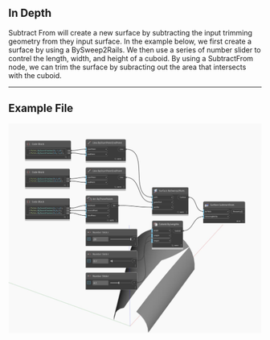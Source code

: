 ## In Depth
Subtract From will create a new surface by subtracting the input trimming geometry from they input surface. In the example below, we first create a surface by using a BySweep2Rails. We then use a series of number slider to contrel the length, width, and height of a cuboid. By using a SubtractFrom node, we can trim the surface by subracting out the area that intersects with the cuboid.
___
## Example File

![SubtractFrom](./Autodesk.DesignScript.Geometry.Surface.SubtractFrom_img.jpg)

